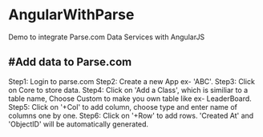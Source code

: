 # AngularWithParse
Demo to integrate Parse.com Data Services with AngularJS

#Add data to Parse.com
------------------------
  Step1: Login to parse.com
  Step2: Create a new App ex- 'ABC'.
  Step3: Click on Core to store data.
  Step4: Click on 'Add a Class', which is similiar to a table name, Choose Custom to make you own table like ex- LeaderBoard.
  Step5: Click on '+Col' to add column, choose type and enter name of columns one by one.
  Step6: Click on '+Row' to add rows.
  'Created At' and 'ObjectID' will be automatically generated.
  
  
